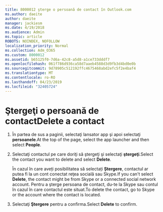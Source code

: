 ```yaml
---
title: 8000012 şterge o persoană de contact în Outlook.com
ms.author: daeite
author: daeite
manager: jackiesm
ms.date: 4/19/2018
ms.audience: Admin
ms.topic: article
ROBOTS: NOINDEX, NOFOLLOW
localization_priority: Normal
ms.collection: Adm_O365
ms.custom: 8000012
ms.assetid: b65125f0-7d6a-42c8-a5d8-a1ce733dddf7
ms.openlocfilehash: 061f786d936ca58d7aaeb4588d3d9fb3d4bd0e0b
ms.sourcegitcommit: 9d78905c512192ffc4675468abd2efc5f2e4baf4
ms.translationtype: MT
ms.contentlocale: ro-RO
ms.lasthandoff: 04/23/2019
ms.locfileid: "32405724"
---
```

# <a name="delete-a-contact"></a><span data-ttu-id="8b9fa-102">Ştergeţi o persoană de contact</span><span class="sxs-lookup"><span data-stu-id="8b9fa-102">Delete a contact</span></span>

1. <span data-ttu-id="8b9fa-103">În partea de sus a paginii, selectaţi lansator app şi apoi selectaţi **persoanele**.</span><span class="sxs-lookup"><span data-stu-id="8b9fa-103">At the top of the page, select the app launcher  and then select **People**.</span></span> 
    
2. <span data-ttu-id="8b9fa-104">Selectaţi contactul pe care doriţi să ştergeţi şi selectaţi **ştergeţi**.</span><span class="sxs-lookup"><span data-stu-id="8b9fa-104">Select the contact you want to delete and select **Delete**.</span></span>
    
    <span data-ttu-id="8b9fa-105">În cazul în care aveți posibilitatea să selectați **Ștergere**, contactul ar putea fi la un cont conectat reţea socială sau Skype.</span><span class="sxs-lookup"><span data-stu-id="8b9fa-105">If you can't select **Delete**, the contact might be from Skype or a connected social network account.</span></span> <span data-ttu-id="8b9fa-106">Pentru a şterge persoana de contact, du-te la Skype sau contul în cazul în care contactul este situat.</span><span class="sxs-lookup"><span data-stu-id="8b9fa-106">To delete the contact, go to Skype or the account where the contact is located.</span></span>
    
3. <span data-ttu-id="8b9fa-107">Selectaţi **Ştergere** pentru a confirma.</span><span class="sxs-lookup"><span data-stu-id="8b9fa-107">Select **Delete** to confirm.</span></span> 
    

